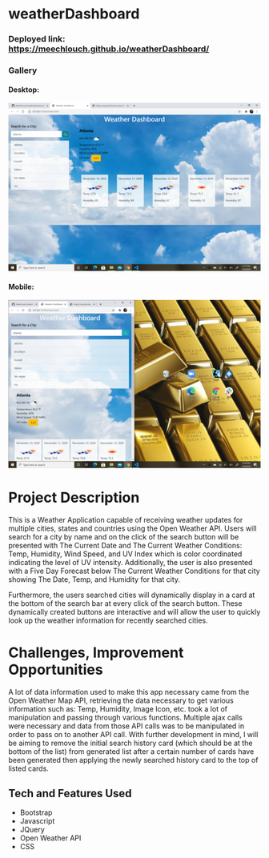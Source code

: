 # weatherDashboard
### Deployed link: https://meechlouch.github.io/weatherDashboard/

### Gallery

#### Desktop:
![Desktop View](img/Screenshot%20(3).png "Desktop view")

#### Mobile:
![Mobile View](img/Screenshot%20(4).png)

# Project Description

This is a Weather Application capable of receiving weather updates for multiple cities, states and countries using the Open Weather API.
Users will search for a city by name and on the click of the search button will be presented with The Current Date and The Current Weather Conditions: Temp, Humidity, Wind Speed, and UV Index which is color coordinated indicating the level of UV intensity. 
Additionally, the user is also presented with a Five Day Forecast below The Current Weather Conditions for that city showing The Date, Temp, and Humidity for that city.

Furthermore, the users searched cities will dynamically display in a card at the bottom of the search bar at every click of the search button. These dynamically created buttons 
are interactive and will allow the user to quickly look up the weather information for recently searched cities.

# Challenges, Improvement Opportunities

A lot of data information used to make this app necessary came from the Open Weather Map API, retrieving the data necessary to get various information such as: Temp, Humidity, Image Icon, etc. took a lot of manipulation and passing through various functions. Multiple ajax calls were necessary and data from those API calls was to be manipulated in order to pass on to another API call.
With further development in mind, I will be aiming to remove the initial search history card (which should be at the bottom of the list) from generated list after a certain number of cards have been generated then applying the newly searched history card to the top of listed cards.

## Tech and Features Used

* Bootstrap
* Javascript
* JQuery
* Open Weather API
* CSS
